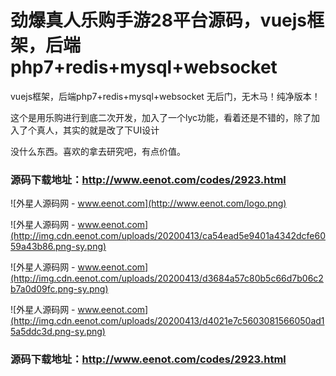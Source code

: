 # 劲爆真人乐购手游28平台源码，vuejs框架，后端php7+redis+mysql+websocket

vuejs框架，后端php7+redis+mysql+websocket 无后门，无木马！纯净版本！

这个是用乐购进行到底二次开发，加入了一个lyc功能，看着还是不错的，除了加入了个真人，其实的就是改了下UI设计

没什么东西。喜欢的拿去研究吧，有点价值。

### 源码下载地址：http://www.eenot.com/codes/2923.html

![外星人源码网 - www.eenot.com](http://www.eenot.com/logo.png)

![外星人源码网 - www.eenot.com](http://img.cdn.eenot.com/uploads/20200413/ca54ead5e9401a4342dcfe6059a43b86.png-sy.png)

![外星人源码网 - www.eenot.com](http://img.cdn.eenot.com/uploads/20200413/d3684a57c80b5c66d7b06c2b7a0d09fc.png-sy.png)

![外星人源码网 - www.eenot.com](http://img.cdn.eenot.com/uploads/20200413/d4021e7c5603081566050ad15a5ddc3d.png-sy.png)

### 源码下载地址：http://www.eenot.com/codes/2923.html
